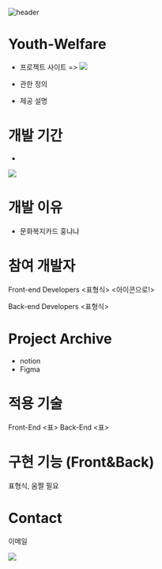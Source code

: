 ![header](https://capsule-render.vercel.app/api?&text=Youth-Welfare&type=transparent)
# Youth-Welfare

- 프로젝트 사이트 => <a href = "https://ywc.youthwelfare.kr/"><img src="https://img.shields.io/badge/Youth Welfare-blue?style=flat-square&logo=&logoColor=white"/></a>

- 관한 정의
- 제공 설명

# 개발 기간

-
<img src="http://mazandi.herokuapp.com/api?handle=nyongone&theme=cold"/>

# 개발 이유

 - 문화복지카드 훙냐냐

# 참여 개발자

Front-end Developers
<표형식>
<아이콘으로!>

Back-end Developers
<표형식>

# Project Archive

- notion
- Figma

# 적용 기술

Front-End
<표>
Back-End
<표>

# 구현 기능 (Front&Back)

표형식, 움짤 필요

# Contact

이메일

<img src="https://hits.seeyoufarm.com/api/count/incr/badge.svg?url=https%3A%2F%2Fgithub.com%2Fseondal&count_bg=%20202020&title_bg=%20202020&icon=checkmarx.svg&icon_color=%23F8F8F8&title=View&edge_flat=true)"/>

